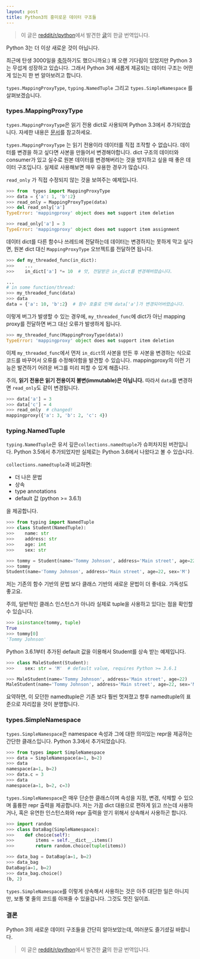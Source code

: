 ```yaml
---
layout: post
title: Python3의 흥미로운 데이터 구조들
---
```

> 이 글은 [reddit/r/python](https://www.reddit.com/r/Python/comments/5zfsq4/new_interesting_data_structures_in_python_3/)에서 발견한 [글](https://github.com/topper-123/Articles/blob/master/New-interesting-data-types-in-Python3.rst)의 한글 번역입니다.


Python 3는 더 이상 새로운 것이 아닙니다.

최근에 탄생 3000일을 [축하](https://www.reddit.com/r/Python/comments/5v0tt6/python_3_created_via_pep_3000_is_exactly_3000/)하기도 했으니까요:) 꽤 오랜 기다림이 있었지만 Python 3는 무섭게 성장하고 있습니다. 그래서 Python 3에 새롭게 제공되는 데이터 구조는 어떤게 있는지 한 번 알아보려고 합니다.

`types.MappingProxyType`, `typing.NamedTuple` 그리고 `types.SimpleNamespace` 를 살펴보겠습니다.


### types.MappingProxyType

`types.MappingProxyType`은 읽기 전용 dict로 사용되며 Python 3.3에서 추가되었습니다.
자세한 내용은 [문서](https://docs.python.org/3/library/types.html#types.MappingProxyType)를 참고하세요.

`types.MappingProxyType` 는 읽기 전용이라 데이터를 직접 조작할 수 없습니다. 데이터를 변경을 하고 싶다면 사본을 만들어서 변경해야합니다. dict 구조의 데이터와 consumer가 있고 실수로 원본 데이터를 변경해버리는 것을 방지하고 싶을 때 좋은 데이터 구조입니다. 실제로 사용해보면 매우 유용한 경우가 많습니다.

`read_only` 가 직접 수정되지 않는 것을 보여주는 예제입니다.
```python
>>> from  types import MappingProxyType
>>> data = {'a': 1, 'b':2}
>>> read_only = MappingProxyType(data)
>>> del read_only['a']
TypeError: 'mappingproxy' object does not support item deletion

>>> read_only['a'] = 3
TypeError: 'mappingproxy' object does not support item assignment
```

데이터 dict를 다른 함수나 쓰레드에 전달하는데 데이터는 변경하지는 못하게 막고 싶다면, 원본 dict 대신 `MappingProxyType` 오브젝트를 전달하면 됩니다.

```python
>>> def my_threaded_func(in_dict):
>>>    ...
>>>    in_dict['a'] *= 10  # 앗, 전달받은 in_dict를 변경해버렸습니다.

...
# in some function/thread:
>>> my_threaded_func(data)
>>> data
data = {'a': 10, 'b':2}  # 함수 호출로 인해 data['a']가 변경되어버렸습니다.
```

이렇게 버그가 발생할 수 있는 경우에, `my_threaded_func`에 dict가 아닌 mapping proxy를 전달하면 버그 대신 오류가 발생하게 됩니다.

```python
>>> my_threaded_func(MappingProxyType(data))
TypeError: 'mappingproxy' object does not support item deletion
```

이제 `my_threaded_func`에서 먼저 `in_dict`의 사본을 만든 후 사본을 변경하는 식으로 코드를 바꾸어서 오류를 수정해야함을 발견할 수 있습니다. mappingproxy의 이런 기능은 발견하기 어려운 버그를 미리 피할 수 있게 해줍니다.


주의, **읽기 전용은 읽기 전용이지 불변(immutable)은 아닙니다.** 따라서 `data`를 변경하면 `read_only`도 같이 변경됩니다.

```python
>>> data['a'] = 3
>>> data['c'] = 4
>>> read_only  # changed!
mappingproxy({'a': 3, 'b': 2, 'c': 4})
```


### typing.NamedTuple

`typing.NamedTuple`은 유서 깊은`collections.namedtuple`가 슈퍼차지된 버전입니다. Python 3.5에서 추가되었지만 실제로는 Python 3.6에서 나왔다고 볼 수 있습니다.

`collections.namedtuple`과 비교하면:

- 더 나은 문법
- 상속
- type annotations
- default 값 (python >= 3.6.1)

을 제공합니다.

```python
>>> from typing import NamedTuple
>>> class Student(NamedTuple):
>>>    name: str
>>>    address: str
>>>    age: int
>>>    sex: str

>>> tommy = Student(name='Tommy Johnson', address='Main street', age=22, sex='M')
>>> tommy
Student(name='Tommy Johnson', address='Main street', age=22, sex='M')
```

저는 기존의 함수 기반의 문법 보다 클래스 기반의 새로운 문법이 더 좋네요. 가독성도 좋고요.

주의, 일반적인 클래스 인스턴스가 아니라 실제로 tuple을 사용하고 있다는 점을 확인할 수 있습니다.


```python
>>> isinstance(tommy, tuple)
True
>>> tommy[0]
'Tommy Johnson'
```

Python 3.6.1부터 추가된 default 값을 이용해서 Student를 상속 받는 예제입니다.

```python
>>> class MaleStudent(Student):
>>>    sex: str = 'M'  # default value, requires Python >= 3.6.1

>>> MaleStudent(name='Tommy Johnson', address='Main street', age=22)
MaleStudent(name='Tommy Johnson', address='Main street', age=22, sex='M')  # note that sex defaults to 'M'
```

요약하면, 이 모던한 namedtuple은 기존 보다 훨씬 멋져졌고 향후 namedtuple의 표준으로 자리잡을 것이 분명합니다.


### types.SimpleNamespace

`types.SimpleNamespace`은 namespace 속성과 그에 대한 의미있는 repr을 제공하는 간단한 클래스입니다. Python 3.3에서 추가되었습니다.

```python
>>> from types import SimpleNamespace
>>> data = SimpleNamespace(a=1, b=2)
>>> data
namespace(a=1, b=2)
>>> data.c = 3
>>> data
namespace(a=1, b=2, c=3)
```

`types.SimpleNamespace`은 매우 단순한 클래스이며 속성을 지정, 변경, 삭제할 수 있으며 훌륭한 repr 출력을 제공합니다. 저는 가끔 dict 대용으로 편하게 읽고 쓰는데 사용하거나, 혹은 유연한 인스턴스화와 repr 출력을 얻기 위해서 상속해서 사용하곤 합니다.

```python
>>> import random
>>> class DataBag(SimpleNamespace):
>>>    def choice(self):
>>>        items = self.__dict__.items()
>>>        return random.choice(tuple(items))

>>> data_bag = DataBag(a=1, b=2)
>>> data_bag
DataBag(a=1, b=2)
>>> data_bag.choice()
(b, 2)
```

`types.SimpleNamespace`를 이렇게 상속해서 사용하는 것은 아주 대단한 일은 아니지만, 보통 몇 줄의 코드를  아껴줄 수 있을겁니다. 그것도 멋진 일이죠.

### 결론

Python 3의 새로운 데이터 구조들을 간단히 알아보았는데, 여러분도 즐기셨길 바랍니다.


> 이 글은 [reddit/r/python](https://www.reddit.com/r/Python/comments/5zfsq4/new_interesting_data_structures_in_python_3/)에서 발견한 [글](https://github.com/topper-123/Articles/blob/master/New-interesting-data-types-in-Python3.rst)의 한글 번역입니다.
